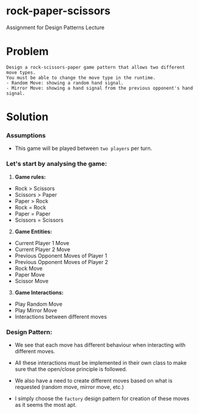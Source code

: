 # rock-paper-scissors

Assignment for Design Patterns Lecture

# Problem

    Design a rock-scissors-paper game pattern that allows two different move types.
    You must be able to change the move type in the runtime.
    - Random Move: showing a random hand signal.
    - Mirror Move: showing a hand signal from the previous opponent's hand signal.

# Solution

### Assumptions

- This game will be played between `two players` per turn.

### Let's start by analysing the game:

1. **Game rules:**

- Rock > Scissors
- Scissors > Paper
- Paper > Rock
- Rock = Rock
- Paper = Paper
- Scissors = Scissors

2. **Game Entities:**

- Current Player 1 Move
- Current Player 2 Move
- Previous Opponent Moves of Player 1
- Previous Opponent Moves of Player 2
- Rock Move
- Paper Move
- Scissor Move

3. **Game Interactions:**

- Play Random Move
- Play Mirror Move
- Interactions between different moves


### Design Pattern:

- We see that each move has different behaviour when interacting with different moves.
- All these interactions must be implemented in their own class to make sure that the open/close principle is followed.

- We also have a need to create different moves based on what is requested (random move, mirror move, etc.) 
- I simply choose the `factory` design pattern for creation of these moves as it seems the most apt.